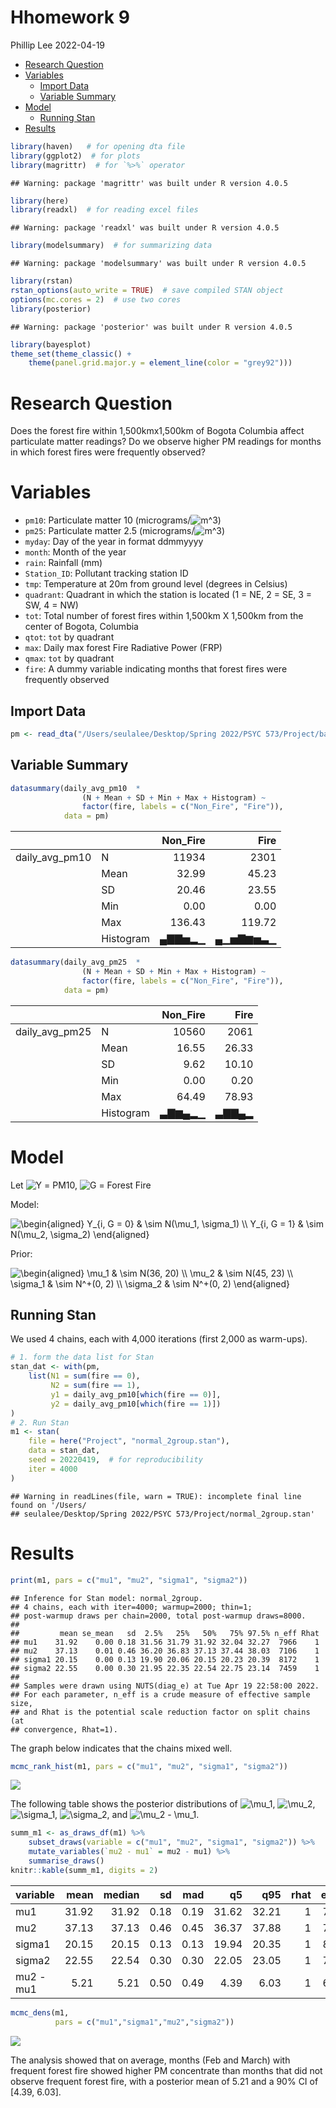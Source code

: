 Hhomework 9
================
Phillip Lee
2022-04-19

-   <a href="#research-question" id="toc-research-question">Research
    Question</a>
-   <a href="#variables" id="toc-variables">Variables</a>
    -   <a href="#import-data" id="toc-import-data">Import Data</a>
    -   <a href="#variable-summary" id="toc-variable-summary">Variable
        Summary</a>
-   <a href="#model" id="toc-model">Model</a>
    -   <a href="#running-stan" id="toc-running-stan">Running Stan</a>
-   <a href="#results" id="toc-results">Results</a>

``` r
library(haven)   # for opening dta file
library(ggplot2)  # for plots
library(magrittr)  # for `%>%` operator
```

    ## Warning: package 'magrittr' was built under R version 4.0.5

``` r
library(here)
library(readxl)  # for reading excel files
```

    ## Warning: package 'readxl' was built under R version 4.0.5

``` r
library(modelsummary)  # for summarizing data
```

    ## Warning: package 'modelsummary' was built under R version 4.0.5

``` r
library(rstan)
rstan_options(auto_write = TRUE)  # save compiled STAN object
options(mc.cores = 2)  # use two cores
library(posterior)
```

    ## Warning: package 'posterior' was built under R version 4.0.5

``` r
library(bayesplot)
theme_set(theme_classic() +
    theme(panel.grid.major.y = element_line(color = "grey92")))
```

# Research Question

Does the forest fire within 1,500kmx1,500km of Bogota Columbia affect
particulate matter readings? Do we observe higher PM readings for months
in which forest fires were frequently observed?

# Variables

-   `pm10`: Particulate matter 10
    (micrograms/![m^3](https://latex.codecogs.com/png.image?%5Cdpi%7B110%7D&space;%5Cbg_white&space;m%5E3 "m^3"))
-   `pm25`: Particulate matter 2.5
    (micrograms/![m^3](https://latex.codecogs.com/png.image?%5Cdpi%7B110%7D&space;%5Cbg_white&space;m%5E3 "m^3"))
-   `myday`: Day of the year in format ddmmyyyy
-   `month`: Month of the year
-   `rain`: Rainfall (mm)
-   `Station_ID`: Pollutant tracking station ID
-   `tmp`: Temperature at 20m from ground level (degrees in Celsius)
-   `quadrant`: Quadrant in which the station is located (1 = NE, 2 =
    SE, 3 = SW, 4 = NW)
-   `tot`: Total number of forest fires within 1,500km X 1,500km from
    the center of Bogota, Columbia
-   `qtot`: `tot` by quadrant
-   `max`: Daily max forest Fire Radiative Power (FRP)
-   `qmax`: `tot` by quadrant
-   `fire`: A dummy variable indicating months that forest fires were
    frequently observed

## Import Data

``` r
pm <- read_dta("/Users/seulalee/Desktop/Spring 2022/PSYC 573/Project/bayes_final1.dta")
```

## Variable Summary

``` r
datasummary(daily_avg_pm10  * 
                (N + Mean + SD + Min + Max + Histogram) ~
                factor(fire, labels = c("Non_Fire", "Fire")),
            data = pm)
```

|                |           | Non_Fire |     Fire |
|:---------------|:----------|---------:|---------:|
| daily_avg_pm10 | N         |    11934 |     2301 |
|                | Mean      |    32.99 |    45.23 |
|                | SD        |    20.46 |    23.55 |
|                | Min       |     0.00 |     0.00 |
|                | Max       |   136.43 |   119.72 |
|                | Histogram |   ▄▇▇▅▂▁ | ▄▁▅▇▆▅▃▁ |

``` r
datasummary(daily_avg_pm25  * 
                (N + Mean + SD + Min + Max + Histogram) ~
                factor(fire, labels = c("Non_Fire", "Fire")),
            data = pm)
```

|                |           | Non_Fire |  Fire |
|:---------------|:----------|---------:|------:|
| daily_avg_pm25 | N         |    10560 |  2061 |
|                | Mean      |    16.55 | 26.33 |
|                | SD        |     9.62 | 10.10 |
|                | Min       |     0.00 |  0.20 |
|                | Max       |    64.49 | 78.93 |
|                | Histogram |   ▃▇▆▄▂▁ | ▃▇▇▄▂ |

# Model

Let
![Y](https://latex.codecogs.com/png.image?%5Cdpi%7B110%7D&space;%5Cbg_white&space;Y "Y")
= PM10,
![G](https://latex.codecogs.com/png.image?%5Cdpi%7B110%7D&space;%5Cbg_white&space;G "G")
= Forest Fire

Model:

![\begin{aligned}
    Y\_{i, G = 0} & \sim N(\mu_1, \sigma_1) \\\\
    Y\_{i, G = 1} & \sim N(\mu_2, \sigma_2)
  \end{aligned}](https://latex.codecogs.com/png.image?%5Cdpi%7B110%7D&space;%5Cbg_white&space;%5Cbegin%7Baligned%7D%0A%20%20%20%20Y_%7Bi%2C%20G%20%3D%200%7D%20%26%20%5Csim%20N%28%5Cmu_1%2C%20%5Csigma_1%29%20%5C%5C%0A%20%20%20%20Y_%7Bi%2C%20G%20%3D%201%7D%20%26%20%5Csim%20N%28%5Cmu_2%2C%20%5Csigma_2%29%0A%20%20%5Cend%7Baligned%7D "\begin{aligned}
    Y_{i, G = 0} & \sim N(\mu_1, \sigma_1) \\
    Y_{i, G = 1} & \sim N(\mu_2, \sigma_2)
  \end{aligned}")

Prior:

![\begin{aligned}
    \mu_1 & \sim N(36, 20) \\\\
    \mu_2 & \sim N(45, 23) \\\\
    \sigma_1 & \sim N^+(0, 2) \\\\
    \sigma_2 & \sim N^+(0, 2)
  \end{aligned}](https://latex.codecogs.com/png.image?%5Cdpi%7B110%7D&space;%5Cbg_white&space;%5Cbegin%7Baligned%7D%0A%20%20%20%20%5Cmu_1%20%26%20%5Csim%20N%2836%2C%2020%29%20%5C%5C%0A%20%20%20%20%5Cmu_2%20%26%20%5Csim%20N%2845%2C%2023%29%20%5C%5C%0A%20%20%20%20%5Csigma_1%20%26%20%5Csim%20N%5E%2B%280%2C%202%29%20%5C%5C%0A%20%20%20%20%5Csigma_2%20%26%20%5Csim%20N%5E%2B%280%2C%202%29%0A%20%20%5Cend%7Baligned%7D "\begin{aligned}
    \mu_1 & \sim N(36, 20) \\
    \mu_2 & \sim N(45, 23) \\
    \sigma_1 & \sim N^+(0, 2) \\
    \sigma_2 & \sim N^+(0, 2)
  \end{aligned}")

## Running Stan

We used 4 chains, each with 4,000 iterations (first 2,000 as warm-ups).

``` r
# 1. form the data list for Stan
stan_dat <- with(pm,
    list(N1 = sum(fire == 0),
         N2 = sum(fire == 1),
         y1 = daily_avg_pm10[which(fire == 0)],
         y2 = daily_avg_pm10[which(fire == 1)])
)
# 2. Run Stan
m1 <- stan(
    file = here("Project", "normal_2group.stan"),
    data = stan_dat,
    seed = 20220419,  # for reproducibility
    iter = 4000
)
```

    ## Warning in readLines(file, warn = TRUE): incomplete final line found on '/Users/
    ## seulalee/Desktop/Spring 2022/PSYC 573/Project/normal_2group.stan'

# Results

``` r
print(m1, pars = c("mu1", "mu2", "sigma1", "sigma2"))
```

    ## Inference for Stan model: normal_2group.
    ## 4 chains, each with iter=4000; warmup=2000; thin=1; 
    ## post-warmup draws per chain=2000, total post-warmup draws=8000.
    ## 
    ##         mean se_mean   sd  2.5%   25%   50%   75% 97.5% n_eff Rhat
    ## mu1    31.92    0.00 0.18 31.56 31.79 31.92 32.04 32.27  7966    1
    ## mu2    37.13    0.01 0.46 36.20 36.83 37.13 37.44 38.03  7106    1
    ## sigma1 20.15    0.00 0.13 19.90 20.06 20.15 20.23 20.39  8172    1
    ## sigma2 22.55    0.00 0.30 21.95 22.35 22.54 22.75 23.14  7459    1
    ## 
    ## Samples were drawn using NUTS(diag_e) at Tue Apr 19 22:58:00 2022.
    ## For each parameter, n_eff is a crude measure of effective sample size,
    ## and Rhat is the potential scale reduction factor on split chains (at 
    ## convergence, Rhat=1).

The graph below indicates that the chains mixed well.

``` r
mcmc_rank_hist(m1, pars = c("mu1", "mu2", "sigma1", "sigma2"))
```

![](HW9_PhillipLee_files/figure-gfm/rank-hist-m1-1.png)<!-- -->

The following table shows the posterior distributions of
![\mu_1](https://latex.codecogs.com/png.image?%5Cdpi%7B110%7D&space;%5Cbg_white&space;%5Cmu_1 "\mu_1"),
![\mu_2](https://latex.codecogs.com/png.image?%5Cdpi%7B110%7D&space;%5Cbg_white&space;%5Cmu_2 "\mu_2"),
![\sigma_1](https://latex.codecogs.com/png.image?%5Cdpi%7B110%7D&space;%5Cbg_white&space;%5Csigma_1 "\sigma_1"),
![\sigma_2](https://latex.codecogs.com/png.image?%5Cdpi%7B110%7D&space;%5Cbg_white&space;%5Csigma_2 "\sigma_2"),
and
![\mu_2 - \mu_1](https://latex.codecogs.com/png.image?%5Cdpi%7B110%7D&space;%5Cbg_white&space;%5Cmu_2%20-%20%5Cmu_1 "\mu_2 - \mu_1").

``` r
summ_m1 <- as_draws_df(m1) %>%
    subset_draws(variable = c("mu1", "mu2", "sigma1", "sigma2")) %>%
    mutate_variables(`mu2 - mu1` = mu2 - mu1) %>%
    summarise_draws()
knitr::kable(summ_m1, digits = 2)
```

<table>
<thead>
<tr>
<th style="text-align:left;">
variable
</th>
<th style="text-align:right;">
mean
</th>
<th style="text-align:right;">
median
</th>
<th style="text-align:right;">
sd
</th>
<th style="text-align:right;">
mad
</th>
<th style="text-align:right;">
q5
</th>
<th style="text-align:right;">
q95
</th>
<th style="text-align:right;">
rhat
</th>
<th style="text-align:right;">
ess_bulk
</th>
<th style="text-align:right;">
ess_tail
</th>
</tr>
</thead>
<tbody>
<tr>
<td style="text-align:left;">
mu1
</td>
<td style="text-align:right;">
31.92
</td>
<td style="text-align:right;">
31.92
</td>
<td style="text-align:right;">
0.18
</td>
<td style="text-align:right;">
0.19
</td>
<td style="text-align:right;">
31.62
</td>
<td style="text-align:right;">
32.21
</td>
<td style="text-align:right;">
1
</td>
<td style="text-align:right;">
7990.63
</td>
<td style="text-align:right;">
5970.61
</td>
</tr>
<tr>
<td style="text-align:left;">
mu2
</td>
<td style="text-align:right;">
37.13
</td>
<td style="text-align:right;">
37.13
</td>
<td style="text-align:right;">
0.46
</td>
<td style="text-align:right;">
0.45
</td>
<td style="text-align:right;">
36.37
</td>
<td style="text-align:right;">
37.88
</td>
<td style="text-align:right;">
1
</td>
<td style="text-align:right;">
7136.27
</td>
<td style="text-align:right;">
6258.32
</td>
</tr>
<tr>
<td style="text-align:left;">
sigma1
</td>
<td style="text-align:right;">
20.15
</td>
<td style="text-align:right;">
20.15
</td>
<td style="text-align:right;">
0.13
</td>
<td style="text-align:right;">
0.13
</td>
<td style="text-align:right;">
19.94
</td>
<td style="text-align:right;">
20.35
</td>
<td style="text-align:right;">
1
</td>
<td style="text-align:right;">
8190.96
</td>
<td style="text-align:right;">
5992.40
</td>
</tr>
<tr>
<td style="text-align:left;">
sigma2
</td>
<td style="text-align:right;">
22.55
</td>
<td style="text-align:right;">
22.54
</td>
<td style="text-align:right;">
0.30
</td>
<td style="text-align:right;">
0.30
</td>
<td style="text-align:right;">
22.05
</td>
<td style="text-align:right;">
23.05
</td>
<td style="text-align:right;">
1
</td>
<td style="text-align:right;">
7594.41
</td>
<td style="text-align:right;">
5612.85
</td>
</tr>
<tr>
<td style="text-align:left;">
mu2 - mu1
</td>
<td style="text-align:right;">
5.21
</td>
<td style="text-align:right;">
5.21
</td>
<td style="text-align:right;">
0.50
</td>
<td style="text-align:right;">
0.49
</td>
<td style="text-align:right;">
4.39
</td>
<td style="text-align:right;">
6.03
</td>
<td style="text-align:right;">
1
</td>
<td style="text-align:right;">
6919.80
</td>
<td style="text-align:right;">
6058.69
</td>
</tr>
</tbody>
</table>

``` r
mcmc_dens(m1, 
          pars = c("mu1","sigma1","mu2","sigma2"))
```

![](HW9_PhillipLee_files/figure-gfm/mcmc_dens-1.png)<!-- -->

The analysis showed that on average, months (Feb and March) with
frequent forest fire showed higher PM concentrate than months that did
not observe frequent forest fire, with a posterior mean of 5.21 and a
90% CI of \[4.39, 6.03\].
